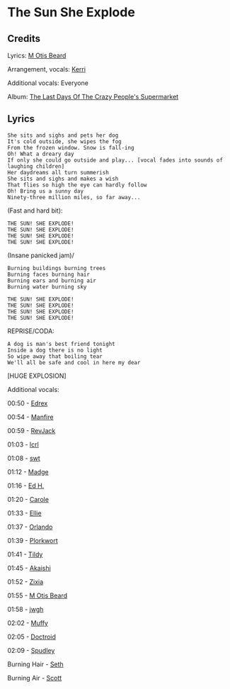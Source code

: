 # The Sun She Explode

## Credits

Lyrics: [M Otis Beard](/m-otis-beard) 

Arrangement, vocals: [Kerri](/kerri)

Additional vocals: Everyone 

Album: [The Last Days Of The Crazy People's Supermarket](/the-last-days-of-the-crazy-peoples-supermarket)

## Lyrics

    She sits and sighs and pets her dog 
    It's cold outside, she wipes the fog 
    From the frozen window. Snow is fall-ing 
    Oh! What a dreary day 
    If only she could go outside and play... [vocal fades into sounds of laughing children] 
    Her daydreams all turn summerish 
    She sits and sighs and makes a wish 
    That flies so high the eye can hardly follow 
    Oh! Bring us a sunny day 
    Ninety-three million miles, so far away... 

(Fast and hard bit):

    THE SUN! SHE EXPLODE! 
    THE SUN! SHE EXPLODE! 
    THE SUN! SHE EXPLODE! 
    THE SUN! SHE EXPLODE! 

(Insane panicked jam)/

    Burning buildings burning trees 
    Burning faces burning hair
    Burning ears and burning air 
    Burning water burning sky

    THE SUN! SHE EXPLODE!
    THE SUN! SHE EXPLODE! 
    THE SUN! SHE EXPLODE!
    THE SUN! SHE EXPLODE! 

REPRISE/CODA:

    A dog is man's best friend tonight 
    Inside a dog there is no light 
    So wipe away that boiling tear 
    We'll all be safe and cool in here my dear 

[HUGE EXPLOSION]

Additional vocals:

00:50 - [Edrex](/edrex)

00:54 - [Manfire](/manfire)

00:59 - [RevJack](/revjack)

01:03 - [lcrl](/lcrl)

01:08 - [swt](/swt)

01:12 - [Madge](/madge)

01:16 - [Ed H.](/ed-h.)

01:20 - [Carole](/carole)

01:33 - [Ellie](/ellie)

01:37 - [Orlando](/orlando)

01:39 - [Plorkwort](/plorkwort)

01:41 - [Tildy](/tildy)

01:45 - [Akaishi](/akaishi)

01:52 - [Zixia](/zixia)

01:55 - [M Otis Beard](/m-otis-beard)

01:58 - [jwgh](/jwgh)

02:02 - [Muffy](/muffy)

02:05 - [Doctroid](/doctroid)

02:09 - [Spudley](/spudley)

Burning Hair - [Seth](/seth)

Burning Air - [Scott ](/scott)